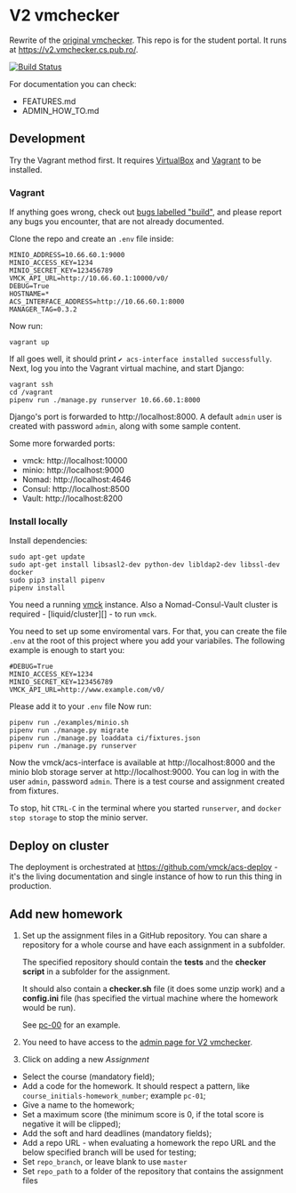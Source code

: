 # V2 vmchecker
Rewrite of the [original vmchecker](https://vmchecker.cs.pub.ro/). This repo is
for the student portal. It runs at https://v2.vmchecker.cs.pub.ro/.

[![Build Status](https://jenkins.liquiddemo.org/api/badges/vmck/acs-interface/status.svg)](https://jenkins.liquiddemo.org/vmck/acs-interface)

For documentation you can check:
* FEATURES.md
* ADMIN_HOW_TO.md

## Development

Try the Vagrant method first. It requires [VirtualBox][] and [Vagrant][] to be
installed.

[VirtualBox]: https://www.virtualbox.org/
[Vagrant]: https://www.vagrantup.com/downloads.html


### Vagrant

If anything goes wrong, check out [bugs labelled "build"][], and please report
any bugs you encounter, that are not already documented.

[bugs labelled "build"]: https://github.com/vmck/acs-interface/labels/build

Clone the repo and create an `.env` file inside:

```env
MINIO_ADDRESS=10.66.60.1:9000
MINIO_ACCESS_KEY=1234
MINIO_SECRET_KEY=123456789
VMCK_API_URL=http://10.66.60.1:10000/v0/
DEBUG=True
HOSTNAME=*
ACS_INTERFACE_ADDRESS=http://10.66.60.1:8000
MANAGER_TAG=0.3.2
```

Now run:

```shell
vagrant up
```

If all goes well, it should print `✔ acs-interface installed successfully`.
Next, log you into the Vagrant virtual machine, and start Django:

```shell
vagrant ssh
cd /vagrant
pipenv run ./manage.py runserver 10.66.60.1:8000
```

Django's port is forwarded to http://localhost:8000. A default `admin` user is
created with password `admin`, along with some sample content.

Some more forwarded ports:

* vmck: http://localhost:10000
* minio: http://localhost:9000
* Nomad: http://localhost:4646
* Consul: http://localhost:8500
* Vault: http://localhost:8200


### Install locally

Install dependencies:
```shell
sudo apt-get update
sudo apt-get install libsasl2-dev python-dev libldap2-dev libssl-dev docker
sudo pip3 install pipenv
pipenv install
```

You need a running [vmck][] instance. Also a Nomad-Consul-Vault cluster is
required - [liquid/cluster][] - to run `vmck`.

[vmck]: https://github.com/vmck/vmck
[liquid-cluster]: https://github.com/liquidinvestigations/cluster

You need to set up some enviromental vars. For that, you can
create the file `.env` at the root of this project  where you
add your variabiles. The following example is enough to start you:

```
#DEBUG=True
MINIO_ACCESS_KEY=1234
MINIO_SECRET_KEY=123456789
VMCK_API_URL=http://www.example.com/v0/
```
Please add it to your `.env` file
Now run:

```shell
pipenv run ./examples/minio.sh
pipenv run ./manage.py migrate
pipenv run ./manage.py loaddata ci/fixtures.json
pipenv run ./manage.py runserver
```

Now the vmck/acs-interface is available at http://localhost:8000 and the minio
blob storage server at http://localhost:9000. You can log in with the user
`admin`, password `admin`. There is a test course and assignment created from
fixtures.

To stop, hit `CTRL-C` in the terminal where you started `runserver`, and
`docker stop storage` to stop the minio server.


## Deploy on cluster

The deployment is orchestrated at https://github.com/vmck/acs-deploy - it's the
living documentation and single instance of how to run this thing in
production.

## Add new homework
1. Set up the assignment files in a GitHub repository. You can share a
   repository for a whole course and have each assignment in a subfolder.

   The specified repository should contain the **tests** and the **checker
   script** in a subfolder for the assignment.

   It should also contain a **checker.sh** file (it does some unzip work) and a
   **config.ini** file (has specified the virtual machine where the homework
   would be run).

   See [pc-00](https://github.com/vmck/assignment/tree/master/pc-00) for an
   example.

2. You need to have access to the [admin page for V2 vmchecker](https://v2.vmchecker.cs.pub.ro/admin).
3. Click on adding a new *Assignment*
  - Select the course (mandatory field);
  - Add a code for the homework. It should respect a pattern, like `course_initials-homework_number`; example `pc-01`;
  - Give a name to the homework;
  - Set a maximum score (the minimum score is 0, if the total score is negative it will be clipped);
  - Add the soft and hard deadlines (mandatory fields);
  - Add a repo URL - when evaluating a homework the repo URL and the below specified branch will be used for testing;
  - Set `repo_branch`, or leave blank to use `master`
  - Set `repo_path` to a folder of the repository that contains the assignment files
